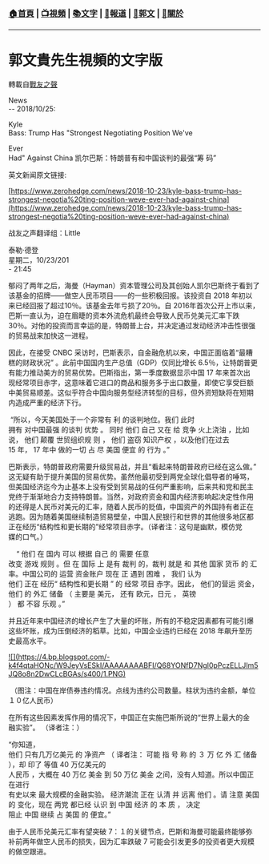 ###  [:house:首頁](https://github.com/ourhimalayas/home) | [:tv:視頻](https://github.com/ourhimalayas/videos) | [:books:文字](https://github.com/ourhimalayas/txt) | [:newspaper:報道](https://github.com/ourhimalayas/news) | [:eagle:郭文](https://github.com/ourhimalayas/guomedia) | [:pray:關於](https://github.com/ourhimalayas/home/tree/master/about)
---
# 郭文貴先生視頻的文字版
轉載自[戰友之聲](http://littleantvoice.blogspot.com)

News<br>-- 2018/10/25:


Kyle<br>Bass: Trump Has "Strongest Negotiating Position We've


Ever<br>Had" Against China 凯尔巴斯：特朗普有和中国谈判的最强“筹 码”


英文新闻原文链接:&nbsp;


[https://www.zerohedge.com/news/2018-10-23/kyle-bass-trump-has-strongest-negotia%20ting-position-weve-ever-had-against-china](https://www.zerohedge.com/news/2018-10-23/kyle-bass-trump-has-strongest-negotia%20ting-position-weve-ever-had-against-china)


战友之声翻译组：Little

泰勒·德登<br>星期二，10/23/201<br>- 21:45


郁闷了两年之后，海曼（Hayman）资本管理公司及其创始人凯尔巴斯终于看到了<br>该基金的招牌——做空人民币项目——的一些积极回报。该投资自 2018 年初以 来已经回报了超过10％。该基金去年亏损了20％。自 2016年首次公开上市以来，<br>巴斯一直认为，迫在眉睫的资本外流危机最终会导致人民币兑美元汇率下跌 30％。对他的投资而言幸运的是，特朗普上台，并决定通过发动经济冲击性很强<br>的贸易战来加快这一进程。


因此，在接受 CNBC 采访时，巴斯表示，自金融危机以来，中国正面临着“最糟<br>糕的财政状况” 。此前中国国内生产总值（GDP）仅同比增长 6.5％，让特朗普更 有能力推动美方的贸易优势。巴斯指出，第一季度数据显示中国 17 年来首次出<br>现经常项目赤字，这意味着它进口的商品和服务多于出口数量，即使它享受巨额 中美贸易顺差。这似乎符合中国向服务型经济转型的目标，但外资短缺将在短期 内造成严重的经济下行。


&nbsp;“所以，今天美国处于一个非常有 利 的谈判地位。我们 此时<br>拥有 对中国最强 的谈判 优势 。 同时 他们 自己 又在 给 竞争 火上浇油 ，比如说， 他们 颠覆 世贸组织规 则 ， 他们 盗窃 知识产权 ，以及他们在过去<br>15 年， 17 年中 做的一切 占 尽 美国 便宜 的 行为 。”





巴斯表示，特朗普政府需要升级贸易战，并且“看起来特朗普政府已经在这么做。”<br>这无疑有助于提升美国的贸易优势。虽然他最初受到两党全球化倡导者的唾骂， 但美国经济迄今为止基本上没有受到贸易战的任何严重影响，后来共和党和民主 党终于渐渐地合力支持特朗普。当然，对政府资金和国内经济影响起决定性作用<br>的还得是人民币对美元的汇率，随着人民币的贬值，中国资产的外国持有者正在 逃跑。因为随着美国继续制造贸易壁垒，中国人民银行和世界的其他很多地区都 正在经历“结构性和更长期的”经常项目赤字。（译者注：这句是幽默，模仿党<br>媒的口气。）


&nbsp;&nbsp;&nbsp; “ 他们 在 国内 可以 根据 自己 的 需要 任意<br>改变 游戏 规则 。但 在 国际 上 是有 裁判 的，裁判 就是 和 其他 国家 货币 的 汇率。中国公司的 运营 资金账户 现在 正 遇到 困难 ， 我们 认为<br>他们 正在 经历“ 结构性和更长期 ” 的 经常 项目 赤字。因此， 他们的营运 资金， 他们 的 外汇 储备 （ 主要是 美元， 还有 欧元，日元 ， 英镑<br>） 都 不容 乐观 。”


并且近年来中国经济的增长产生了大量的坏账，所有的不稳定因素都有可能引爆<br>这些坏账，成为压倒经济的稻草。比如，中国企业违约已经在 2018 年飙升至历 史最高水平。




[!\[\](https://4.bp.blogspot.com/-k4f4qtaHONc/W9JeyVsESkI/AAAAAAAABFI/Q68YONfD7NgI0pPczELLJIm5JQ8o8n2DwCLcBGAs/s400/1.PNG)](https://4.bp.blogspot.com/-k4f4qtaHONc/W9JeyVsESkI/AAAAAAAABFI/Q68YONfD7NgI0pPczELLJIm5JQ8o8n2DwCLcBGAs/s1600/1.PNG)



&nbsp;（图注：中国在岸债券违约情况。点线为违约公司数量。柱状为违约金额，单位<br>１０亿人民币）


在所有这些因素发挥作用的情况下，中国正在实施巴斯所说的“世界上最大的金<br>融实验”。 （译者注：）


“你知道，<br>他们 只有几万亿美元 的 净资产 （ 译者注： 可能 指 号 称 的 ３ 万 亿 外 汇 储备 ），却 印了 等值 40 万亿美元的<br>人民币 ，大概在 40 万亿 美金 到 50 万亿 美金 之间，没有人知道。所以中国正在进行<br>有史以来 最大规模的金融实验。 经济潮流 正在 认清 并 远离 他们 。请 注意 美国 的 变化，现在 两党 都已经 认识 到 中国 经济 的 本 质 ， 决定<br>阻止 中国 继续 占 美国 的 便宜。”


由于人民币兑美元汇率有望突破 7：１的关键节点，巴斯和海曼可能最终能够弥<br>补前两年做空人民币的损失，因为汇率跌破 7 可能会引发更多的投资者更大规模 的做空跟进。